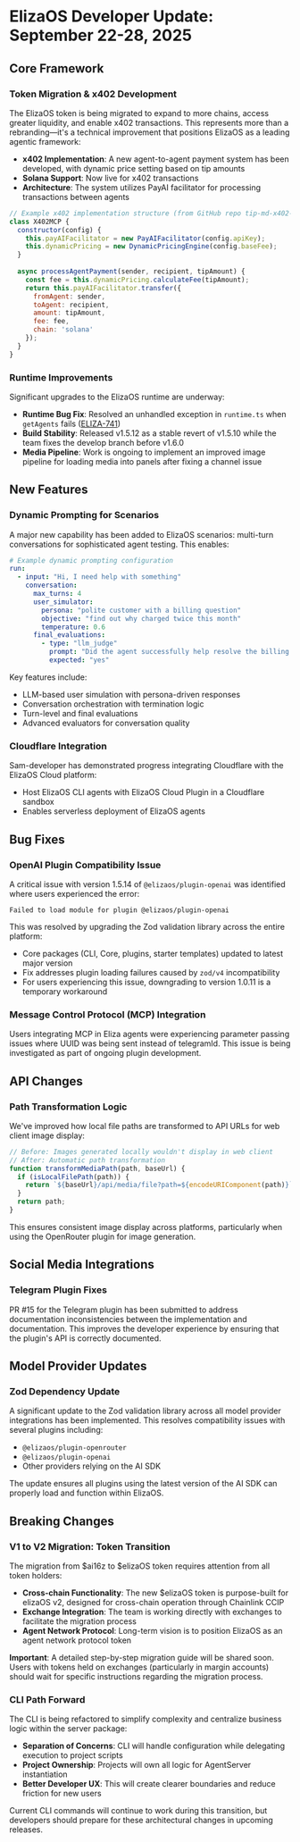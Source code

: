 # ElizaOS Developer Update: September 22-28, 2025

## Core Framework

### Token Migration & x402 Development

The ElizaOS token is being migrated to expand to more chains, access greater liquidity, and enable x402 transactions. This represents more than a rebranding—it's a technical improvement that positions ElizaOS as a leading agentic framework:

- **x402 Implementation**: A new agent-to-agent payment system has been developed, with dynamic price setting based on tip amounts
- **Solana Support**: Now live for x402 transactions
- **Architecture**: The system utilizes PayAI facilitator for processing transactions between agents

```javascript
// Example x402 implementation structure (from GitHub repo tip-md-x402-mcp-server)
class X402MCP {
  constructor(config) {
    this.payAIFacilitator = new PayAIFacilitator(config.apiKey);
    this.dynamicPricing = new DynamicPricingEngine(config.baseFee);
  }
  
  async processAgentPayment(sender, recipient, tipAmount) {
    const fee = this.dynamicPricing.calculateFee(tipAmount);
    return this.payAIFacilitator.transfer({
      fromAgent: sender,
      toAgent: recipient,
      amount: tipAmount,
      fee: fee,
      chain: 'solana'
    });
  }
}
```

### Runtime Improvements

Significant upgrades to the ElizaOS runtime are underway:

- **Runtime Bug Fix**: Resolved an unhandled exception in `runtime.ts` when `getAgents` fails ([ELIZA-741](https://github.com/elizaOS/eliza/issues/ELIZA-741))
- **Build Stability**: Released v1.5.12 as a stable revert of v1.5.10 while the team fixes the develop branch before v1.6.0
- **Media Pipeline**: Work is ongoing to implement an improved image pipeline for loading media into panels after fixing a channel issue

## New Features

### Dynamic Prompting for Scenarios

A major new capability has been added to ElizaOS scenarios: multi-turn conversations for sophisticated agent testing. This enables:

```yaml
# Example dynamic prompting configuration
run:
  - input: "Hi, I need help with something"
    conversation:
      max_turns: 4
      user_simulator:
        persona: "polite customer with a billing question"
        objective: "find out why charged twice this month"
        temperature: 0.6
      final_evaluations:
        - type: "llm_judge"
          prompt: "Did the agent successfully help resolve the billing issue?"
          expected: "yes"
```

Key features include:
- LLM-based user simulation with persona-driven responses
- Conversation orchestration with termination logic
- Turn-level and final evaluations
- Advanced evaluators for conversation quality

### Cloudflare Integration

Sam-developer has demonstrated progress integrating Cloudflare with the ElizaOS Cloud platform:

- Host ElizaOS CLI agents with ElizaOS Cloud Plugin in a Cloudflare sandbox
- Enables serverless deployment of ElizaOS agents

## Bug Fixes

### OpenAI Plugin Compatibility Issue

A critical issue with version 1.5.14 of `@elizaos/plugin-openai` was identified where users experienced the error:

```
Failed to load module for plugin @elizaos/plugin-openai
```

This was resolved by upgrading the Zod validation library across the entire platform:

- Core packages (CLI, Core, plugins, starter templates) updated to latest major version
- Fix addresses plugin loading failures caused by `zod/v4` incompatibility
- For users experiencing this issue, downgrading to version 1.0.11 is a temporary workaround

### Message Control Protocol (MCP) Integration

Users integrating MCP in Eliza agents were experiencing parameter passing issues where UUID was being sent instead of telegramId. This issue is being investigated as part of ongoing plugin development.

## API Changes

### Path Transformation Logic

We've improved how local file paths are transformed to API URLs for web client image display:

```javascript
// Before: Images generated locally wouldn't display in web client
// After: Automatic path transformation
function transformMediaPath(path, baseUrl) {
  if (isLocalFilePath(path)) {
    return `${baseUrl}/api/media/file?path=${encodeURIComponent(path)}`;
  }
  return path;
}
```

This ensures consistent image display across platforms, particularly when using the OpenRouter plugin for image generation.

## Social Media Integrations

### Telegram Plugin Fixes

PR #15 for the Telegram plugin has been submitted to address documentation inconsistencies between the implementation and documentation. This improves the developer experience by ensuring that the plugin's API is correctly documented.

## Model Provider Updates

### Zod Dependency Update

A significant update to the Zod validation library across all model provider integrations has been implemented. This resolves compatibility issues with several plugins including:

- `@elizaos/plugin-openrouter`
- `@elizaos/plugin-openai`
- Other providers relying on the AI SDK

The update ensures all plugins using the latest version of the AI SDK can properly load and function within ElizaOS.

## Breaking Changes

### V1 to V2 Migration: Token Transition

The migration from $ai16z to $elizaOS token requires attention from all token holders:

- **Cross-chain Functionality**: The new $elizaOS token is purpose-built for elizaOS v2, designed for cross-chain operation through Chainlink CCIP
- **Exchange Integration**: The team is working directly with exchanges to facilitate the migration process
- **Agent Network Protocol**: Long-term vision is to position ElizaOS as an agent network protocol token

**Important**: A detailed step-by-step migration guide will be shared soon. Users with tokens held on exchanges (particularly in margin accounts) should wait for specific instructions regarding the migration process.

### CLI Path Forward

The CLI is being refactored to simplify complexity and centralize business logic within the server package:

- **Separation of Concerns**: CLI will handle configuration while delegating execution to project scripts
- **Project Ownership**: Projects will own all logic for AgentServer instantiation
- **Better Developer UX**: This will create clearer boundaries and reduce friction for new users

Current CLI commands will continue to work during this transition, but developers should prepare for these architectural changes in upcoming releases.